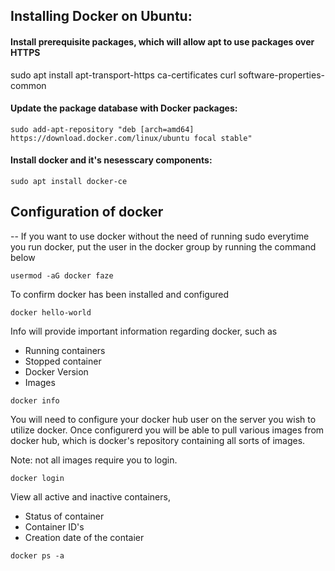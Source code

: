 <h2> Installing Docker on Ubuntu: </h2>

<h4> Install prerequisite packages, which will allow apt to use packages over HTTPS </h4>
sudo apt install apt-transport-https ca-certificates curl software-properties-common



<h4>Update the package database with Docker packages:</h4>

```
sudo add-apt-repository "deb [arch=amd64] https://download.docker.com/linux/ubuntu focal stable"
```

<h4> Install docker and it's nesesscary components: </h4>

```
sudo apt install docker-ce
```



<h2> Configuration of docker </h2> --
If you want to use docker without the need of running sudo everytime you run docker, put the user in the docker group by running the command below

```
usermod -aG docker faze
```

To confirm docker has been installed and configured 
```
docker hello-world
```

Info will provide important information regarding docker, such as 
- Running containers  
- Stopped container  
- Docker Version  
- Images

```
docker info 
```

 You will need to configure your docker hub user on the server you wish to utilize docker. Once configurerd you will be able to pull various images from docker hub, which is docker's repository containing all sorts of images.

Note: not all images require you to login.

```
docker login
```

View all active and inactive containers,
- Status of container
- Container ID's
- Creation date of the contaier 

```
docker ps -a
```
